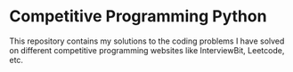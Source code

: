 # Competitive Programming Python
This repository contains my solutions to the coding problems I have solved on different competitive programming websites like InterviewBit, Leetcode, etc.
